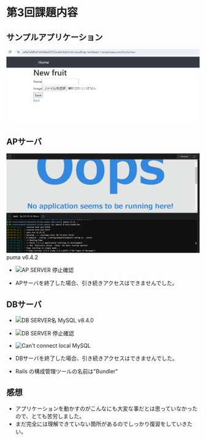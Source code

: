 # 第3回課題内容

## サンプルアプリケーション

![サンプルアプリ起動確認](/image/sample-app.png)

## APサーバ

![AP SERVER名](/image/AP_SERVER_name.png)
puma v6.4.2

- ![AP SERVER 停止確認](./images/sample_image.png)
* APサーバを終了した場合、引き続きアクセスはできませんでした。

## DBサーバ
- ![DB SERVER名](./images/sample_image.png)
MySQL v8.4.0

- ![DB SERVER 停止確認](./images/sample_image.png)
- ![Can't connect local MySQL](./images/sample_image.png)
-  DBサーバを終了した場合、引き続きアクセスはできませんでした。
-  Rails の構成管理ツールの名前は"Bundler"

## 感想
- アプリケーションを動かすのがこんなにも大変な事だとは思っていなかったので、とても苦労しました。
- まだ完全には理解できていない箇所があるのでしっかり復習をしていきたい。
